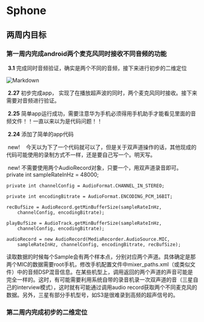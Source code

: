 # Sphone
## 两周内目标
### 第一周内完成android两个麦克风同时接收不同音频的功能

  **3.1** 完成同时音频验证，确实是两个不同的音频，接下来进行初步的二维定位
  
  ![Markdown](http://p1.bqimg.com/586990/18eec68594bacdd8.png)

  
  **2.27** 初步完成app， 实现了在播放超声波的同时，两个麦克风同时接收。接下来需要对音频进行验证。
  
  **2.25** 简单app运行成功，需要注意华为手机必须得用手机助手才能看见里面的音频文件！！一直以来以为是代码问题！！
  
  **2.24** 添加了简单的app代码 
  
  new!
    今天以为下了一个代码就可以了，但是关于双声道操作的话，其他现成的代码可能使用的录制方式不一样，还是要自己写一个。明天写。
    
  new! 
    不需要使用两个AudioRecord对象，只要一个，用双声道录音即可。
    private int sampleRateInHz = 48000;

    private int channelConfig = AudioFormat.CHANNEL_IN_STEREO;

    private int encodingBitrate = AudioFormat.ENCODING_PCM_16BIT;

    recBufSize = AudioRecord.getMinBufferSize(sampleRateInHz,
        channelConfig, encodingBitrate);

    playBufSize = AudioTrack.getMinBufferSize(sampleRateInHz,
        channelConfig, encodingBitrate);

    audioRecord = new AudioRecord(MediaRecorder.AudioSource.MIC,
        sampleRateInHz, channelConfig, encodingBitrate, recBufSize);

读取数据的时候每个Sample会有两个样本点，分别对应两个声道。具体确定是那两个MIC的数据需要root手机，修改手机配置文件中mixer_paths.xml（或类似文件）中的音频DSP混音信息。在某些机型上，调用返回的两个声道的声音可能是完全一样的。这时，有可能需要利用系统自带的录音机录一次双声道的音（三星自己的interview模式），这时就有可能通过调用audio record获取两个不同麦克风的数据。另外，三星有部分手机型号，如S3是很难录到高频的超声信号的。

### 第二周内完成初步的二维定位
